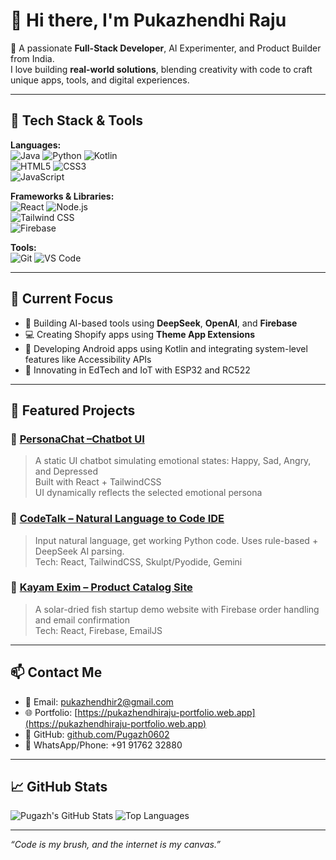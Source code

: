 # 👋 Hi there, I'm Pukazhendhi Raju

🚀 A passionate **Full-Stack Developer**, AI Experimenter, and Product Builder from India.  
I love building **real-world solutions**, blending creativity with code to craft unique apps, tools, and digital experiences.

---

## 🔧 Tech Stack & Tools

**Languages:**  
![Java](https://img.shields.io/badge/-Java-007396?logo=java&logoColor=white) 
![Python](https://img.shields.io/badge/-Python-3776AB?logo=python&logoColor=white) 
![Kotlin](https://img.shields.io/badge/-Kotlin-0095D5?logo=kotlin&logoColor=white)  
![HTML5](https://img.shields.io/badge/-HTML5-E34F26?logo=html5&logoColor=white) 
![CSS3](https://img.shields.io/badge/-CSS3-1572B6?logo=css3&logoColor=white)  
![JavaScript](https://img.shields.io/badge/-JavaScript-F7DF1E?logo=javascript&logoColor=black)

**Frameworks & Libraries:**  
![React](https://img.shields.io/badge/-React-61DAFB?logo=react&logoColor=black) 
![Node.js](https://img.shields.io/badge/-Node.js-339933?logo=node.js&logoColor=white)  
![Tailwind CSS](https://img.shields.io/badge/-TailwindCSS-38B2AC?logo=tailwind-css&logoColor=white)  
![Firebase](https://img.shields.io/badge/-Firebase-FFCA28?logo=firebase&logoColor=black)

**Tools:**  
![Git](https://img.shields.io/badge/-Git-F05032?logo=git&logoColor=white) 
![VS Code](https://img.shields.io/badge/-VS%20Code-007ACC?logo=visual-studio-code&logoColor=white) 

---

## 🧠 Current Focus

- 🧩 Building AI-based tools using **DeepSeek**, **OpenAI**, and **Firebase**
- 💻 Creating Shopify apps using **Theme App Extensions**
- 📱 Developing Android apps using Kotlin and integrating system-level features like Accessibility APIs
- 🔬 Innovating in EdTech and IoT with ESP32 and RC522

---

## 🚀 Featured Projects

### 🔹 [PersonaChat –Chatbot UI](http://personachat-9i9j.vercel.app/chat)
> A static UI chatbot simulating emotional states: Happy, Sad, Angry, and Depressed  
> Built with React + TailwindCSS  
> UI dynamically reflects the selected emotional persona

### 🔹 [CodeTalk – Natural Language to Code IDE]()
> Input natural language, get working Python code. Uses rule-based + DeepSeek AI parsing.  
> Tech: React, TailwindCSS, Skulpt/Pyodide, Gemini

### 🔹 [Kayam Exim – Product Catalog Site](https://kayamexim-2aab1.web.app/)
> A solar-dried fish startup demo website with Firebase order handling and email confirmation  
> Tech: React, Firebase, EmailJS

---

## 📫 Contact Me

- 📧 Email: [pukazhendhir2@gmail.com](mailto:pukazhendhir2@gmail.com)
- 🌐 Portfolio: [https://pukazhendhiraju-portfolio.web.app](https://pukazhendhiraju-portfolio.web.app)
- 🐙 GitHub: [github.com/Pugazh0602](https://github.com/Pugazh0602)
- 📱 WhatsApp/Phone: +91 91762 32880

---

## 📈 GitHub Stats

![Pugazh's GitHub Stats](https://github-readme-stats.vercel.app/api?username=Pugazh0602&show_icons=true&theme=radical)
![Top Languages](https://github-readme-stats.vercel.app/api/top-langs/?username=Pugazh0602&layout=compact&theme=radical)

---

_“Code is my brush, and the internet is my canvas.”_

